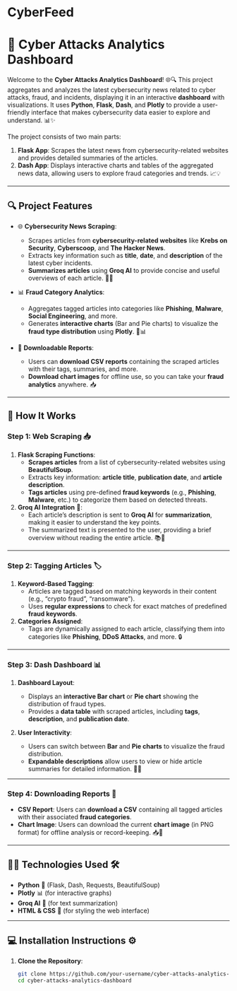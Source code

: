 # CyberFeed
# 🔐 **Cyber Attacks Analytics Dashboard** 

Welcome to the **Cyber Attacks Analytics Dashboard**! 🌐🔍 This project aggregates and analyzes the latest cybersecurity news related to cyber attacks, fraud, and incidents, displaying it in an interactive **dashboard** with visualizations. It uses **Python**, **Flask**, **Dash**, and **Plotly** to provide a user-friendly interface that makes cybersecurity data easier to explore and understand. 📊✨

The project consists of two main parts:
1. **Flask App**: Scrapes the latest news from cybersecurity-related websites and provides detailed summaries of the articles.
2. **Dash App**: Displays interactive charts and tables of the aggregated news data, allowing users to explore fraud categories and trends. 📈💡

---

## 🔍 **Project Features**

- 🌐 **Cybersecurity News Scraping**:
  - Scrapes articles from **cybersecurity-related websites** like **Krebs on Security**, **Cyberscoop**, and **The Hacker News**.
  - Extracts key information such as **title**, **date**, and **description** of the latest cyber incidents.
  - **Summarizes articles** using **Groq AI** to provide concise and useful overviews of each article. 🤖📝

- 📊 **Fraud Category Analytics**:
  - Aggregates tagged articles into categories like **Phishing**, **Malware**, **Social Engineering**, and more.
  - Generates **interactive charts** (Bar and Pie charts) to visualize the **fraud type distribution** using **Plotly**. 🔄📊

- 💾 **Downloadable Reports**:
  - Users can **download CSV reports** containing the scraped articles with their tags, summaries, and more.
  - **Download chart images** for offline use, so you can take your **fraud analytics** anywhere. 📥
---
## 🚀 **How It Works**

### **Step 1: Web Scraping** 📥
1. **Flask Scraping Functions**:
   - **Scrapes articles** from a list of cybersecurity-related websites using **BeautifulSoup**.
   - Extracts key information: **article title**, **publication date**, and **article description**.
   - **Tags articles** using pre-defined **fraud keywords** (e.g., **Phishing**, **Malware**, etc.) to categorize them based on detected threats.
2. **Groq AI Integration** 🧠:
   - Each article’s description is sent to **Groq AI** for **summarization**, making it easier to understand the key points.
   - The summarized text is presented to the user, providing a brief overview without reading the entire article. 📚💬
---
### **Step 2: Tagging Articles** 🏷️
1. **Keyword-Based Tagging**:
   - Articles are tagged based on matching keywords in their content (e.g., “crypto fraud”, “ransomware”).
   - Uses **regular expressions** to check for exact matches of predefined **fraud keywords**.
2. **Categories Assigned**:
   - Tags are dynamically assigned to each article, classifying them into categories like **Phishing**, **DDoS Attacks**, and more. 🔒
---
### **Step 3: Dash Dashboard** 📊
1. **Dashboard Layout**:
   - Displays an **interactive Bar chart** or **Pie chart** showing the distribution of fraud types.
   - Provides a **data table** with scraped articles, including **tags**, **description**, and **publication date**.

2. **User Interactivity**:
   - Users can switch between **Bar** and **Pie charts** to visualize the fraud distribution.
   - **Expandable descriptions** allow users to view or hide article summaries for detailed information. 🔄🔎
---
### **Step 4: Downloading Reports** 💾
- **CSV Report**: Users can **download a CSV** containing all tagged articles with their associated **fraud categories**.
- **Chart Image**: Users can download the current **chart image** (in PNG format) for offline analysis or record-keeping. 📥💼
---
## 🧑‍💻 **Technologies Used** 🛠️
- **Python** 🐍 (Flask, Dash, Requests, BeautifulSoup)
- **Plotly** 📊 (for interactive graphs)
- **Groq AI** 🤖 (for text summarization)
- **HTML & CSS** 🎨 (for styling the web interface)
---
## 💻 **Installation Instructions** ⚙️

1. **Clone the Repository**:
   ```bash
   git clone https://github.com/your-username/cyber-attacks-analytics-dashboard.git
   cd cyber-attacks-analytics-dashboard
